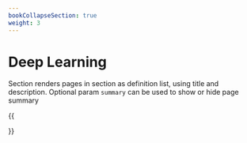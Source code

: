 ```yaml
---
bookCollapseSection: true
weight: 3
---
```


# Deep Learning

Section renders pages in section as definition list, using title and description. Optional param `summary` can be used to show or hide page summary


{{<section summary >}}
